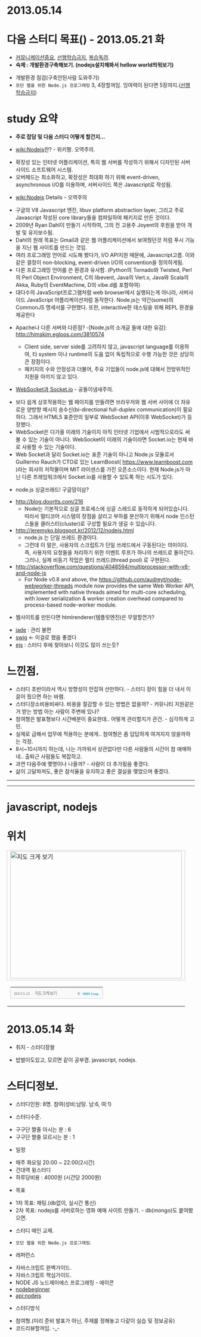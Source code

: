 2013.05.14 
=======================================

# 다음 스터디 목표() - 2013.05.21 화
* [커뮤니케이션중요], [선행학습금지], [복습독려].
* __숙제 : 개발환경구축해보기. (nodejs설치해봐서 hellow world띄워보기)__

- 개발환경 점검(구축안된사람 도와주기)
- `모던 웹을 위한 Node.js 프로그래밍` 3, 4장할꺼임. 잉여력이 된다면 5장까지.([선행학습금지])
 
# study 요약
* __주로 잡담 및 다음 스터디 어떻게 할건지...__

* [wiki:Nodejs]란? - 위키짱. 오역주의.
 - 확장성 있는 인터넷 어플리케이션, 특히 웹 서버를 작성하기 위해서 디자인된 서버사이드 소프트웨어 시스템.
 - 오버헤드는 최소화하고, 확장성은 최대화 하기 위해 event-driven, asynchronous I/O를 이용하며, 서버사이드 쪽은 Javascript로 작성됨.

* [wiki:Nodejs] Details - 오역주의
 - 구글의 V8 Javascript 엔진, libuv platform abstraction layer, 그리고 주로 Javascript 작성된 core library들을 컴파일하여 패키지로 만든 것이다.
 - 2009년 Ryan Dahl이 만들기 시작하여, 그의 전 고용주 Joyent의 후원을 받아 개발 및 유지보수됨.
 - Dahl의 원래 목표는 Gmail과 같은 웹 어플리케이션에서 보여줬던것 처럼 푸시 기능을 지닌 웹 사이트를 만드는 것임.
 - 여러 프로그래밍 언어로 시도해 봤다가, I/O API지원 때문에, Javascript고름. 이와 같은 결정이 non-blocking, event-driven I/O의 convention을 정의하게됨.
 - 다른 프로그래밍 언어를 쓴 환경과 유사함. (Python의 Tornado와 Twisted, Perl의 Perl Object Environment, C의 libevent, Java의 Vert.x, Java와 Scala의 Akka, Ruby의 EventMachine, D의 vibe.d를 포함하여)
 - 대다수의 JavaScript프로그램처럼 web browser에서 실행되는게 아니라, 서버사이드 JavaScript 어플리케이션처럼 동작한다. Node.js는 약간(some)의 CommonJS 명세서를 구현했다. 또한, interactive한 테스팅을 위해 REPL 환경을 제공한다


* Apache나 다른 서버와 다른점?
 -[Node.js의 소개글 들에 대한 유감]: http://himskim.egloos.com/3810574
     - Client side, server side를 고려하지 않고, javascript language를 이용하여, 타 system 이나 runtime의 도움 없이 독립적으로 수행 가능한 것은 상당히 큰 장점이다.
     - 패키지의 수와 안정성과 더불어, 주요 기업들이 node.js에 대해서 전방위적인 지원을 아끼지 않고 있다.

* [WebSocket과 Socket.io] - 공돌이냄새주의.
 - 보다 쉽게 상호작용하는 웹 페이지를 만들려면 브라우저와 웹 서버 사이에 더 자유로운 양방향 메시지 송수신(bi-directional full-duplex communication)이 필요하다. 그래서 HTML5 표준안의 일부로 WebSocket API(이후 WebSocket)가 등장했다. 
 - WebSocket은 다가올 미래의 기술이지 아직 인터넷 기업에서 시범적으로라도 써 볼 수 있는 기술이 아니다. WebSocket이 미래의 기술이라면 Socket.io는 현재 바로 사용할 수 있는 기술이다. 
 - Web Socket과 달리 Socket.io는 표준 기술이 아니고 Node.js 모듈로서 Guillermo Rauch가 CTO로 있는 LearnBoost( https://www.learnboost.com )라는 회사의 저작물이며 MIT 라이센스를 가진 오픈소스이다. 현재 Node.js가 아닌 다른 프레임워크에서 Socket.io를 사용할 수 있도록 하는 시도가 있다. 

* node.js 싱글쓰래드! 구글맘이삼?
 - http://blog.doortts.com/216
     - Node는 기본적으로 싱글 프로세스에 싱글 스레드로 동작하게 되어있습니다. 따라서 멀티코어 시스템의 장점을 살리고 부하를 분산하기 위해서 node 인스턴스들을 클러스터(cluster)로 구성할 필요가 생길 수 있습니다. 
 - http://jeremyko.blogspot.kr/2012/12/nodejs.html
   - node.js 는 단일 쓰레드 환경이다.
   - 그런데 이 말은, 사용자의 스크립트가 단일 쓰레드에서 구동된다는 의미이다. 즉, 사용자의 요청들을 처리하기 위한 이벤트 루프가 하나의 쓰레드로 돌아간다. 그러나, 실제 비동기 작업은 멀티 쓰레드(thread pool) 로 구현된다.
 - http://stackoverflow.com/questions/4048594/multiprocessor-with-v8-and-node-js
     - For Node v0.8 and above, the https://github.com/audreyt/node-webworker-threads module now provides the same Web Worker API, implemented with native threads aimed for multi-core scheduling, with lower serialization & worker creation overhead compared to process-based node-worker module.

* 웹사이트를 만든다면 htmlrenderer(템플릿엔진)은 무얼할껀가?
 - [jade] : 관리 불편
 - [swig] <- 이걸로 했음 좋겠다
 - [ejs] : 스터디 후에 찾아보니 이것도 많이 쓰는듯?

# 느낀점.
* 스터디 초반이라서 역시 방향성이 안잡혀 산만하다. - 스터디 장이 힘을 더 내서 이끌어 줬으면 하는 바램.
* 스터디장소비용비싸다. 비용을 절감할 수 있는 방법은 없을까? - 커뮤니티 지원같은거 받는 방법 아는 사람이 주변에 있나?
* 참여형은 발표형보다 시간배분이 중요한데.. 어떻게 관리할지가 관건. - 심각하게 고민.
* 실제로 급해서 업무에 적용하는 분에게.. 참여형은 좀 답답하게 여겨지지 않을까하는 걱정.
* 8시~10시까지 하는데, 나는 가까워서 상관없다만 다른 사람들의 시간이 참 애매하네.. 출퇴근 사람들도 복잡하고.
* 과연 다음주에 몇명이나 나올까? - 사람이 더 추가됬음 좋겠다.
* 삶이 고달파져도, 좋은 참석율을 유지하고 좋은 결실을 맺었으며 좋겠다.

--------------------------------------------------------------------------------

[swig]: http://paularmstrong.github.io/swig/
[ejs]: http://embeddedjs.com/
[wiki:Nodejs]: http://en.wikipedia.org/wiki/Nodejs

[socket.io]: http://socket.io/
[stackoverflow:HTML5 websocket API and node.js]: http://stackoverflow.com/questions/4673510/html5-websocket-api-and-node-js
[jade]: http://jade-lang.com/
[커뮤니케이션중요]: http://www.jiniya.net/wp/archives/10554
[선행학습금지]: http://blog.daum.net/romuromu/286
[복습독려]: http://blog.naver.com/danah_m/20155427215
[WebSocket과 Socket.io]: http://helloworld.naver.com/helloworld/1336

--------------------------------------------------------------------------------

# javascript, nodejs

# 위치
<table cellpadding="0" cellspacing="0" width="462"> <tr> <td style="border:1px solid #cecece;"><a href="http://map.naver.com/?dlevel=13&lat=37.5403974&lng=127.0687361&searchCoord=127.0824383%3B37.5345076&query=6rG064yAIOycmeyKpO2EsOuUlA%3D%3D&menu=location&tab=1&mapMode=0&enc=b64" target="_blank"><img src="http://prt.map.naver.com/mashupmap/print?key=p1368546827027_-468616622" width="460" height="340" alt="지도 크게 보기" title="지도 크게 보기" border="0" style="vertical-align:top;"/></a></td> </tr> <tr> <td>  <table cellpadding="0" cellspacing="0" width="100%">  <tr>  <td height="30" bgcolor="#f9f9f9" align="left" style="padding-left:9px; border-left:1px solid #cecece; border-bottom:1px solid #cecece;">   <span style="font-family: tahoma; font-size: 11px; color:#666;">2013.5.15</span>&nbsp;<span style="font-size: 11px; color:#e5e5e5;">|</span>&nbsp;<a style="font-family: dotum,sans-serif; font-size: 11px; color:#666; text-decoration: none; letter-spacing: -1px;" href="http://map.naver.com/?dlevel=13&lat=37.5403974&lng=127.0687361&searchCoord=127.0824383%3B37.5345076&query=6rG064yAIOycmeyKpO2EsOuUlA%3D%3D&menu=location&tab=1&mapMode=0&enc=b64" target="_blank">지도 크게 보기</a>  </td>  <td width="98" bgcolor="#f9f9f9" align="right" style="text-align:right; padding-right:9px; border-right:1px solid #cecece; border-bottom:1px solid #cecece;">   <span style="float:right;"><span style="font-size:9px; font-family:Verdana, sans-serif; color:#444;">&copy;&nbsp;</span>&nbsp;<a style="font-family:tahoma; font-size:9px; font-weight:bold; color:#009bc8; text-decoration:none;" href="http://www.nhncorp.com" target="_blank">NHN Corp.</a></span>  </td>  </tr>  </table> </td> </tr>  </table>


# 2013.05.14 화
* 취지 - 스터디장왈
 - 밥벌이도있고, 모르면 같이 공부겸. javascript, nodejs.

# 스터디정보.
* 스터디인원: 8명. 참여(성비:남탕. 남:6, 여:1)

* 스터디수준.
 - 구구단 짤줄 아시는 분 : 6
 - 구구단 짤줄 모르시는 분 : 1

* 일정
 - 매주 화요일 20:00 ~ 22:00(2시간)
 - 건대역 윙스터디
 - 하루당비용 : 4000원 (시간당 2000원)

* 목표
 - 1차 목표: 채팅.(db없이, 실시간 통신)
 - 2차 목표: nodejs를 서버로하는 영화 예매 사이트 만들기. - db(mongo)도 붙여봤으면.

* 스터디 매인 교제.
 - `모던 웹을 위한 Node.js 프로그래밍`.

* 레퍼런스
 - 자바스크립트 완벽가이드.
 - 자바스크립트 핵심가이드.
 - NODE JS 노드제이에스 프로그래밍 - 에이콘
 - [nodebeginner]
 - [api:nodejs]

* 스터디방식
 - 참여형.(미리 준비 발표가 아닌, 주제를 정해놓고 다같이 실습 및 정보공유)
 - 코드리뷰할꺼임. -_-

[nodebeginner]: http://www.nodebeginner.org/
[api:nodejs]: http://nodejs.org/docs/latest/api/
